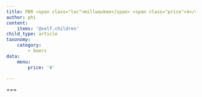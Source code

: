 ```yaml
---
title: PBR <span class="loc">millwaukee</span> <span class="price">4</span>
author: phi
content:
    items: '@self.children'
child_type: article
taxonomy:
    category:
        - beers
data:
    menu:
        price: '4'

---
```




===


